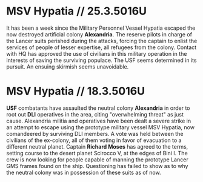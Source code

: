 # MSV Hypatia // 25.3.5016U
It has been a week since the Military Personnel Vessel Hypatia escaped the now destroyed artificial colony **Alexandria**. The reserve pilots in charge of the Lancer suits perished during the attacks, forcing the captain to enlist the services of people of lesser expertise, all refugees from the colony. Contact with HQ has approved the use of civilians in this military operation in the interests of saving the surviving populace. The USF seems determined in its pursuit. An ensuing skirmish seems unavoidable.

# MSV Hypatia // 18.3.5016U
**USF** combatants have assaulted the neutral colony **Alexandria** in order to root out **DLI** operatives in the area, citing "overwhelming threat" as just cause. Alexandria militia and operatives have been dealt a severe strike in an attempt to escape using the prototype military vessel MSV Hypatia, now comandeered by surviving DLI members. A vote was held between the civilians of the ex-colony, all of them voting in favor of evacuation to a different neutral planet. Captain **Richard Moses** has agreed to the terms, setting course to the desert planet Scirocco V, at the edges of Bini I. The crew is now looking for people capable of manning the prototype Lancer GMS frames found on the ship. Questioning has failed to show as to why the neutral colony was in possession of these suits as of now.
